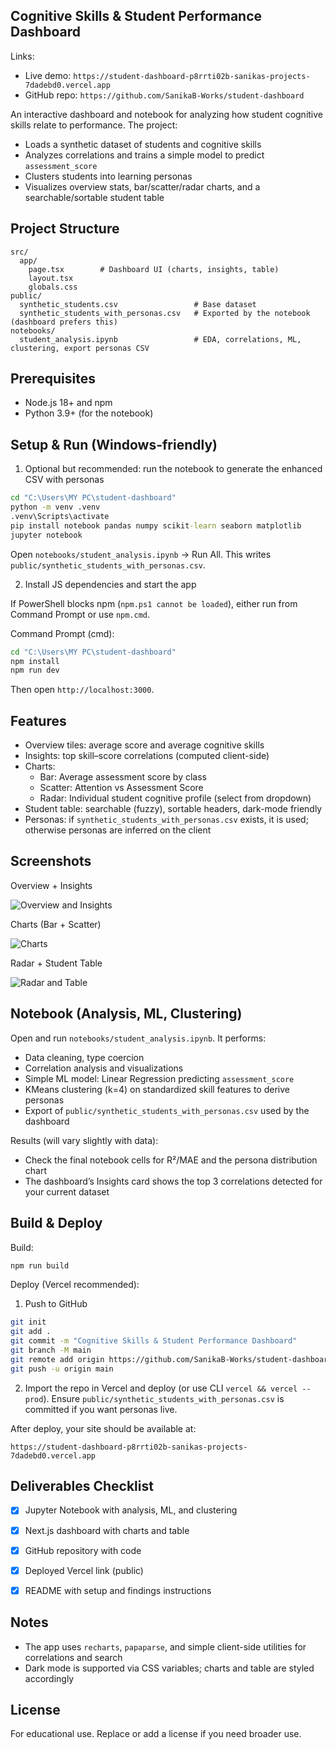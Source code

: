 ## Cognitive Skills & Student Performance Dashboard

Links:

- Live demo: `https://student-dashboard-p8rrti02b-sanikas-projects-7dadebd0.vercel.app`
- GitHub repo: `https://github.com/SanikaB-Works/student-dashboard`

An interactive dashboard and notebook for analyzing how student cognitive skills relate to performance. The project:

- Loads a synthetic dataset of students and cognitive skills
- Analyzes correlations and trains a simple model to predict `assessment_score`
- Clusters students into learning personas
- Visualizes overview stats, bar/scatter/radar charts, and a searchable/sortable student table


## Project Structure

```
src/
  app/
    page.tsx        # Dashboard UI (charts, insights, table)
    layout.tsx
    globals.css
public/
  synthetic_students.csv                 # Base dataset
  synthetic_students_with_personas.csv   # Exported by the notebook (dashboard prefers this)
notebooks/
  student_analysis.ipynb                 # EDA, correlations, ML, clustering, export personas CSV
```


## Prerequisites

- Node.js 18+ and npm
- Python 3.9+ (for the notebook)


## Setup & Run (Windows-friendly)

1) Optional but recommended: run the notebook to generate the enhanced CSV with personas

```bat
cd "C:\Users\MY PC\student-dashboard"
python -m venv .venv
.venv\Scripts\activate
pip install notebook pandas numpy scikit-learn seaborn matplotlib
jupyter notebook
```

Open `notebooks/student_analysis.ipynb` → Run All. This writes `public/synthetic_students_with_personas.csv`.

2) Install JS dependencies and start the app

If PowerShell blocks npm (`npm.ps1 cannot be loaded`), either run from Command Prompt or use `npm.cmd`.

Command Prompt (cmd):
```bat
cd "C:\Users\MY PC\student-dashboard"
npm install
npm run dev
```

Then open `http://localhost:3000`.


## Features

- Overview tiles: average score and average cognitive skills
- Insights: top skill–score correlations (computed client-side)
- Charts:
  - Bar: Average assessment score by class
  - Scatter: Attention vs Assessment Score
  - Radar: Individual student cognitive profile (select from dropdown)
- Student table: searchable (fuzzy), sortable headers, dark-mode friendly
- Personas: if `synthetic_students_with_personas.csv` exists, it is used; otherwise personas are inferred on the client


## Screenshots

Overview + Insights

![Overview and Insights](docs/overview_insights.png)

Charts (Bar + Scatter)

![Charts](docs/charts.png)

Radar + Student Table

![Radar and Table](docs/radar_table.png)


## Notebook (Analysis, ML, Clustering)

Open and run `notebooks/student_analysis.ipynb`. It performs:

- Data cleaning, type coercion
- Correlation analysis and visualizations
- Simple ML model: Linear Regression predicting `assessment_score`
- KMeans clustering (k=4) on standardized skill features to derive personas
- Export of `public/synthetic_students_with_personas.csv` used by the dashboard

Results (will vary slightly with data):

- Check the final notebook cells for R²/MAE and the persona distribution chart
- The dashboard’s Insights card shows the top 3 correlations detected for your current dataset


## Build & Deploy

Build:
```bash
npm run build
```

Deploy (Vercel recommended):

1) Push to GitHub
```bash
git init
git add .
git commit -m "Cognitive Skills & Student Performance Dashboard"
git branch -M main
git remote add origin https://github.com/SanikaB-Works/student-dashboard.git
git push -u origin main
```

2) Import the repo in Vercel and deploy (or use CLI `vercel && vercel --prod`). Ensure `public/synthetic_students_with_personas.csv` is committed if you want personas live.

After deploy, your site should be available at:

`https://student-dashboard-p8rrti02b-sanikas-projects-7dadebd0.vercel.app`


## Deliverables Checklist

- [x] Jupyter Notebook with analysis, ML, and clustering
- [x] Next.js dashboard with charts and table
- [x] GitHub repository with code
- [x] Deployed Vercel link (public)
- [x] README with setup and findings instructions


## Notes

- The app uses `recharts`, `papaparse`, and simple client-side utilities for correlations and search
- Dark mode is supported via CSS variables; charts and table are styled accordingly


## License

For educational use. Replace or add a license if you need broader use.
